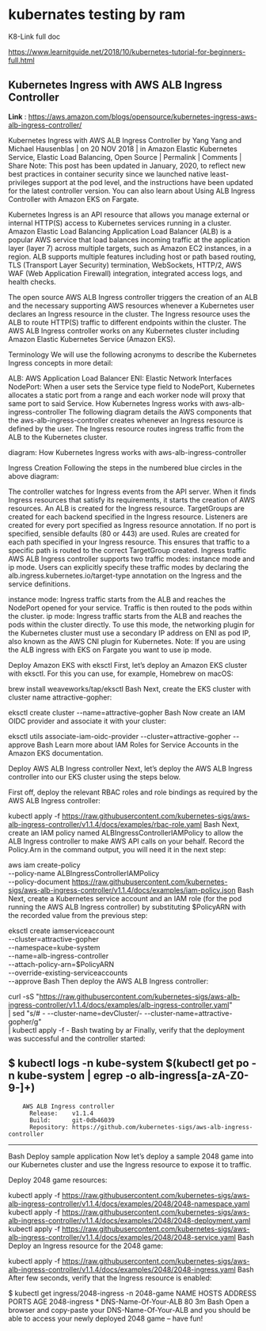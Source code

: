 # kubernates testing by ram 

K8-Link full doc

https://www.learnitguide.net/2018/10/kubernetes-tutorial-for-beginners-full.html

## Kubernetes Ingress with AWS ALB Ingress Controller

**Link** : https://aws.amazon.com/blogs/opensource/kubernetes-ingress-aws-alb-ingress-controller/


Kubernetes Ingress with AWS ALB Ingress Controller
by Yang Yang and Michael Hausenblas | on 20 NOV 2018 | in Amazon Elastic Kubernetes Service, Elastic Load Balancing, Open Source | Permalink |  Comments |  Share
Note: This post has been updated in January, 2020, to reflect new best practices in container security since we launched native least-privileges support at the pod level, and the instructions have been updated for the latest controller version. You can also learn about Using ALB Ingress Controller with Amazon EKS on Fargate.

Kubernetes Ingress is an API resource that allows you manage external or internal HTTP(S) access to Kubernetes services running in a cluster. Amazon Elastic Load Balancing Application Load Balancer (ALB) is a popular AWS service that load balances incoming traffic at the application layer (layer 7) across multiple targets, such as Amazon EC2 instances, in a region. ALB supports multiple features including host or path based routing, TLS (Transport Layer Security) termination, WebSockets, HTTP/2, AWS WAF (Web Application Firewall) integration, integrated access logs, and health checks.

The open source AWS ALB Ingress controller triggers the creation of an ALB and the necessary supporting AWS resources whenever a Kubernetes user declares an Ingress resource in the cluster. The Ingress resource uses the ALB to route HTTP(S) traffic to different endpoints within the cluster. The AWS ALB Ingress controller works on any Kubernetes cluster including Amazon Elastic Kubernetes Service (Amazon EKS).

Terminology
We will use the following acronyms to describe the Kubernetes Ingress concepts in more detail:

ALB: AWS Application Load Balancer
ENI: Elastic Network Interfaces
NodePort: When a user sets the Service type field to NodePort, Kubernetes allocates a static port from a range and each worker node will proxy that same port to said Service.
How Kubernetes Ingress works with aws-alb-ingress-controller
The following diagram details the AWS components that the aws-alb-ingress-controller creates whenever an Ingress resource is defined by the user. The Ingress resource routes ingress traffic from the ALB to the Kubernetes cluster.

diagram: How Kubernetes Ingress works with aws-alb-ingress-controller

Ingress Creation
Following the steps in the numbered blue circles in the above diagram:

The controller watches for Ingress events from the API server. When it finds Ingress resources that satisfy its requirements, it starts the creation of AWS resources.
An ALB is created for the Ingress resource.
TargetGroups are created for each backend specified in the Ingress resource.
Listeners are created for every port specified as Ingress resource annotation. If no port is specified, sensible defaults (80 or 443) are used.
Rules are created for each path specified in your Ingress resource. This ensures that traffic to a specific path is routed to the correct TargetGroup created.
Ingress traffic
AWS ALB Ingress controller supports two traffic modes: instance mode and ip mode. Users can explicitly specify these traffic modes by declaring the alb.ingress.kubernetes.io/target-type annotation on the Ingress and the service definitions.

instance mode: Ingress traffic starts from the ALB and reaches the NodePort opened for your service. Traffic is then routed to the pods within the cluster.
ip mode: Ingress traffic starts from the ALB and reaches the pods within the cluster directly. To use this mode, the networking plugin for the Kubernetes cluster must use a secondary IP address on ENI as pod IP, also known as the AWS CNI plugin for Kubernetes.
Note: If you are using the ALB ingress with EKS on Fargate you want to use ip mode.

Deploy Amazon EKS with eksctl
First, let’s deploy an Amazon EKS cluster with eksctl. For this you can use, for example, Homebrew on macOS:

brew install weaveworks/tap/eksctl
Bash
Next, create the EKS cluster with cluster name attractive-gopher:

eksctl create cluster --name=attractive-gopher
Bash
Now create an IAM OIDC provider and associate it with your cluster:

eksctl utils associate-iam-oidc-provider --cluster=attractive-gopher --approve
Bash
Learn more about IAM Roles for Service Accounts in the Amazon EKS documentation.

Deploy AWS ALB Ingress controller
Next, let’s deploy the AWS ALB Ingress controller into our EKS cluster using the steps below.

First off, deploy the relevant RBAC roles and role bindings as required by the AWS ALB Ingress controller:

kubectl apply -f https://raw.githubusercontent.com/kubernetes-sigs/aws-alb-ingress-controller/v1.1.4/docs/examples/rbac-role.yaml
Bash
Next, create an IAM policy named ALBIngressControllerIAMPolicy to allow the ALB Ingress controller to make AWS API calls on your behalf. Record the Policy.Arn in the command output, you will need it in the next step:

aws iam create-policy \
    --policy-name ALBIngressControllerIAMPolicy \
    --policy-document https://raw.githubusercontent.com/kubernetes-sigs/aws-alb-ingress-controller/v1.1.4/docs/examples/iam-policy.json
Bash
Next, create a Kubernetes service account and an IAM role (for the pod running the AWS ALB Ingress controller) by substituting $PolicyARN with the recorded value from the previous step:

eksctl create iamserviceaccount \
       --cluster=attractive-gopher \
       --namespace=kube-system \
       --name=alb-ingress-controller \
       --attach-policy-arn=$PolicyARN \
       --override-existing-serviceaccounts \
       --approve
Bash
Then deploy the AWS ALB Ingress controller:

curl -sS "https://raw.githubusercontent.com/kubernetes-sigs/aws-alb-ingress-controller/v1.1.4/docs/examples/alb-ingress-controller.yaml" \
     | sed "s/# - --cluster-name=devCluster/- --cluster-name=attractive-gopher/g" \
     | kubectl apply -f -
Bash twating by ar
Finally, verify that the deployment was successful and the controller started:

$ kubectl logs -n kube-system $(kubectl get po -n kube-system | egrep -o alb-ingress[a-zA-Z0-9-]+)
-------------------------------------------------------------------------------
        AWS ALB Ingress controller
          Release:    v1.1.4
          Build:      git-0db46039
          Repository: https://github.com/kubernetes-sigs/aws-alb-ingress-controller
-------------------------------------------------------------------------------
Bash
Deploy sample application
Now let’s deploy a sample 2048 game into our Kubernetes cluster and use the Ingress resource to expose it to traffic.

Deploy 2048 game resources:

kubectl apply -f https://raw.githubusercontent.com/kubernetes-sigs/aws-alb-ingress-controller/v1.1.4/docs/examples/2048/2048-namespace.yaml
kubectl apply -f https://raw.githubusercontent.com/kubernetes-sigs/aws-alb-ingress-controller/v1.1.4/docs/examples/2048/2048-deployment.yaml
kubectl apply -f https://raw.githubusercontent.com/kubernetes-sigs/aws-alb-ingress-controller/v1.1.4/docs/examples/2048/2048-service.yaml
Bash
Deploy an Ingress resource for the 2048 game:

kubectl apply -f https://raw.githubusercontent.com/kubernetes-sigs/aws-alb-ingress-controller/v1.1.4/docs/examples/2048/2048-ingress.yaml
Bash
After few seconds, verify that the Ingress resource is enabled:

$ kubectl get ingress/2048-ingress -n 2048-game
NAME           HOSTS   ADDRESS                                                                  PORTS   AGE
2048-ingress   *       DNS-Name-Of-Your-ALB   80      3m
Bash
Open a browser and copy-paste your DNS-Name-Of-Your-ALB and you should be able to access your newly deployed 2048 game – have fun!
